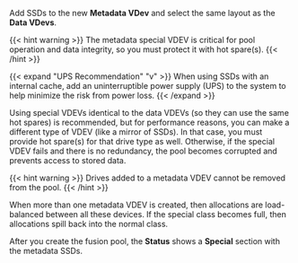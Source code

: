 ---
---

Add SSDs to the new **Metadata VDev** and select the same layout as the **Data VDevs**.

{{< hint warning >}}
The metadata special VDEV is critical for pool operation and data integrity, so you must protect it with hot spare(s).
{{< /hint >}}

{{< expand "UPS Recommendation" "v" >}}
When using SSDs with an internal cache, add an uninterruptible power supply (UPS) to the system to help minimize the risk from power loss.
{{< /expand >}}

Using special VDEVs identical to the data VDEVs (so they can use the same hot spares) is recommended, but for performance reasons, you can make a different type of VDEV (like a mirror of SSDs).
In that case, you must provide hot spare(s) for that drive type as well. Otherwise, if the special VDEV fails and there is no redundancy, the pool becomes corrupted and prevents access to stored data.

{{< hint warning >}}
Drives added to a metadata VDEV cannot be removed from the pool.
{{< /hint >}}

When more than one metadata VDEV is created, then allocations are load-balanced between all these devices.
If the special class becomes full, then allocations spill back into the normal class.

After you create the fusion pool, the **Status** shows a **Special** section with the metadata SSDs.
